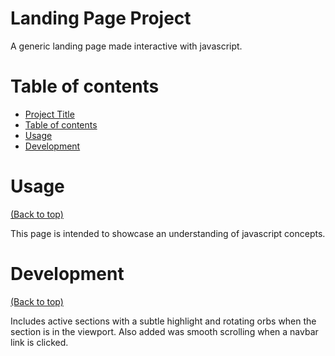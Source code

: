 <!-- Add banner here -->

# Landing Page Project

<!-- Add buttons here -->

A generic landing page made interactive with javascript.

# Table of contents

- [Project Title](#project-title)
- [Table of contents](#table-of-contents)
- [Usage](#usage)
- [Development](#development)

# Usage
[(Back to top)](#table-of-contents)

This page is intended to showcase an understanding of javascript concepts.

# Development
[(Back to top)](#table-of-contents)

Includes active sections with a subtle highlight and rotating orbs when the section is in the viewport. Also added was smooth scrolling when a navbar link is clicked.
